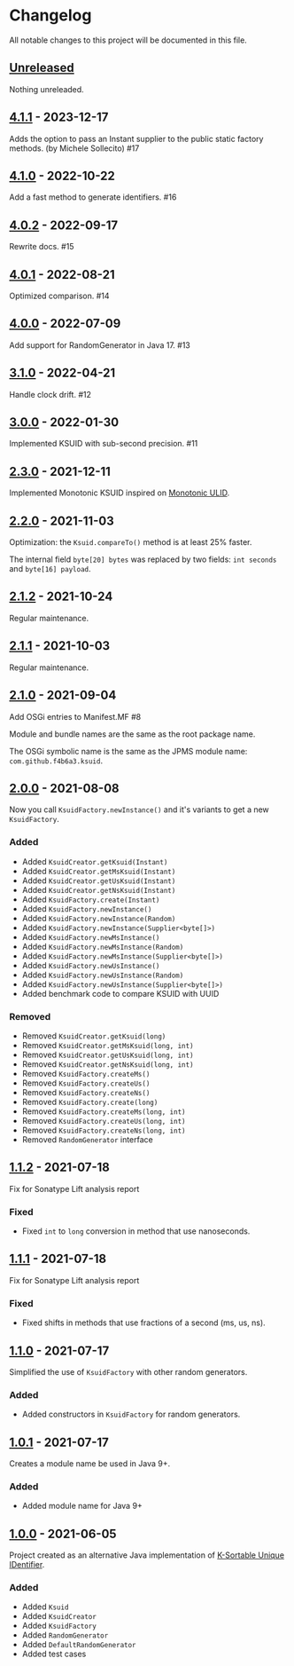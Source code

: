 # Changelog

All notable changes to this project will be documented in this file.

## [Unreleased]

Nothing unreleaded.

## [4.1.1] - 2023-12-17

Adds the option to pass an Instant supplier to the public static factory methods. (by Michele Sollecito) #17

## [4.1.0] - 2022-10-22

Add a fast method to generate identifiers. #16

## [4.0.2] - 2022-09-17

Rewrite docs. #15

## [4.0.1] - 2022-08-21

Optimized comparison. #14

## [4.0.0] - 2022-07-09

Add support for RandomGenerator in Java 17. #13

## [3.1.0] - 2022-04-21

Handle clock drift. #12

## [3.0.0] - 2022-01-30

Implemented KSUID with sub-second precision. #11

## [2.3.0] - 2021-12-11

Implemented Monotonic KSUID inspired on [Monotonic ULID](https://github.com/ulid/spec).

## [2.2.0] - 2021-11-03

Optimization: the `Ksuid.compareTo()` method is at least 25% faster.

The internal field `byte[20] bytes` was replaced by two fields: `int seconds` and `byte[16] payload`.

## [2.1.2] - 2021-10-24

Regular maintenance.

## [2.1.1] - 2021-10-03

Regular maintenance.

## [2.1.0] - 2021-09-04

Add OSGi entries to Manifest.MF #8

Module and bundle names are the same as the root package name.

The OSGi symbolic name is the same as the JPMS module name: `com.github.f4b6a3.ksuid`.

## [2.0.0] - 2021-08-08

Now you call `KsuidFactory.newInstance()` and it's variants to get a new `KsuidFactory`.

### Added

-   Added `KsuidCreator.getKsuid(Instant)`
-   Added `KsuidCreator.getMsKsuid(Instant)`
-   Added `KsuidCreator.getUsKsuid(Instant)`
-   Added `KsuidCreator.getNsKsuid(Instant)`
-   Added `KsuidFactory.create(Instant)`
-   Added `KsuidFactory.newInstance()`
-   Added `KsuidFactory.newInstance(Random)`
-   Added `KsuidFactory.newInstance(Supplier<byte[]>)`
-   Added `KsuidFactory.newMsInstance()`
-   Added `KsuidFactory.newMsInstance(Random)`
-   Added `KsuidFactory.newMsInstance(Supplier<byte[]>)`
-   Added `KsuidFactory.newUsInstance()`
-   Added `KsuidFactory.newUsInstance(Random)`
-   Added `KsuidFactory.newUsInstance(Supplier<byte[]>)`
-   Added benchmark code to compare KSUID with UUID

### Removed

-   Removed `KsuidCreator.getKsuid(long)`
-   Removed `KsuidCreator.getMsKsuid(long, int)`
-   Removed `KsuidCreator.getUsKsuid(long, int)`
-   Removed `KsuidCreator.getNsKsuid(long, int)`
-   Removed `KsuidFactory.createMs()`
-   Removed `KsuidFactory.createUs()`
-   Removed `KsuidFactory.createNs()`
-   Removed `KsuidFactory.create(long)`
-   Removed `KsuidFactory.createMs(long, int)`
-   Removed `KsuidFactory.createUs(long, int)`
-   Removed `KsuidFactory.createNs(long, int)`
-   Removed `RandomGenerator` interface

## [1.1.2] - 2021-07-18

Fix for Sonatype Lift analysis report

### Fixed

-   Fixed `int` to `long` conversion in method that use nanoseconds.

## [1.1.1] - 2021-07-18

Fix for Sonatype Lift analysis report

### Fixed

-   Fixed shifts in methods that use fractions of a second (ms, us, ns).

## [1.1.0] - 2021-07-17

Simplified the use of `KsuidFactory` with other random generators.

### Added

-   Added constructors in `KsuidFactory` for random generators.

## [1.0.1] - 2021-07-17

Creates a module name be used in Java 9+.

### Added

-   Added module name for Java 9+

## [1.0.0] - 2021-06-05

Project created as an alternative Java implementation of [K-Sortable Unique IDentifier](https://github.com/segmentio/ksuid).

### Added

-   Added `Ksuid`
-   Added `KsuidCreator`
-   Added `KsuidFactory`
-   Added `RandomGenerator`
-   Added `DefaultRandomGenerator`
-   Added test cases

[unreleased]: https://github.com/f4b6a3/ksuid-creator/compare/ksuid-creator-4.1.1...HEAD
[4.1.1]: https://github.com/f4b6a3/ksuid-creator/compare/ksuid-creator-4.0.2...ksuid-creator-4.1.1
[4.1.0]: https://github.com/f4b6a3/ksuid-creator/compare/ksuid-creator-4.0.2...ksuid-creator-4.1.0
[4.0.2]: https://github.com/f4b6a3/ksuid-creator/compare/ksuid-creator-4.0.1...ksuid-creator-4.0.2
[4.0.1]: https://github.com/f4b6a3/ksuid-creator/compare/ksuid-creator-4.0.0...ksuid-creator-4.0.1
[4.0.0]: https://github.com/f4b6a3/ksuid-creator/compare/ksuid-creator-3.1.0...ksuid-creator-4.0.0
[3.1.0]: https://github.com/f4b6a3/ksuid-creator/compare/ksuid-creator-3.0.0...ksuid-creator-3.1.0
[3.0.0]: https://github.com/f4b6a3/ksuid-creator/compare/ksuid-creator-2.3.0...ksuid-creator-3.0.0
[2.3.0]: https://github.com/f4b6a3/ksuid-creator/compare/ksuid-creator-2.2.0...ksuid-creator-2.3.0
[2.2.0]: https://github.com/f4b6a3/ksuid-creator/compare/ksuid-creator-2.1.2...ksuid-creator-2.2.0
[2.1.2]: https://github.com/f4b6a3/ksuid-creator/compare/ksuid-creator-2.1.1...ksuid-creator-2.1.2
[2.1.1]: https://github.com/f4b6a3/ksuid-creator/compare/ksuid-creator-2.1.0...ksuid-creator-2.1.1
[2.1.0]: https://github.com/f4b6a3/ksuid-creator/compare/ksuid-creator-2.0.0...ksuid-creator-2.1.0
[2.0.0]: https://github.com/f4b6a3/ksuid-creator/compare/ksuid-creator-1.1.2...ksuid-creator-2.0.0
[1.1.2]: https://github.com/f4b6a3/ksuid-creator/compare/ksuid-creator-1.1.1...ksuid-creator-1.1.2
[1.1.1]: https://github.com/f4b6a3/ksuid-creator/compare/ksuid-creator-1.1.0...ksuid-creator-1.1.1
[1.1.0]: https://github.com/f4b6a3/ksuid-creator/compare/ksuid-creator-1.0.1...ksuid-creator-1.1.0
[1.0.1]: https://github.com/f4b6a3/ksuid-creator/compare/ksuid-creator-1.0.0...ksuid-creator-1.0.1
[1.0.0]: https://github.com/f4b6a3/ksuid-creator/releases/tag/ksuid-creator-1.0.0
